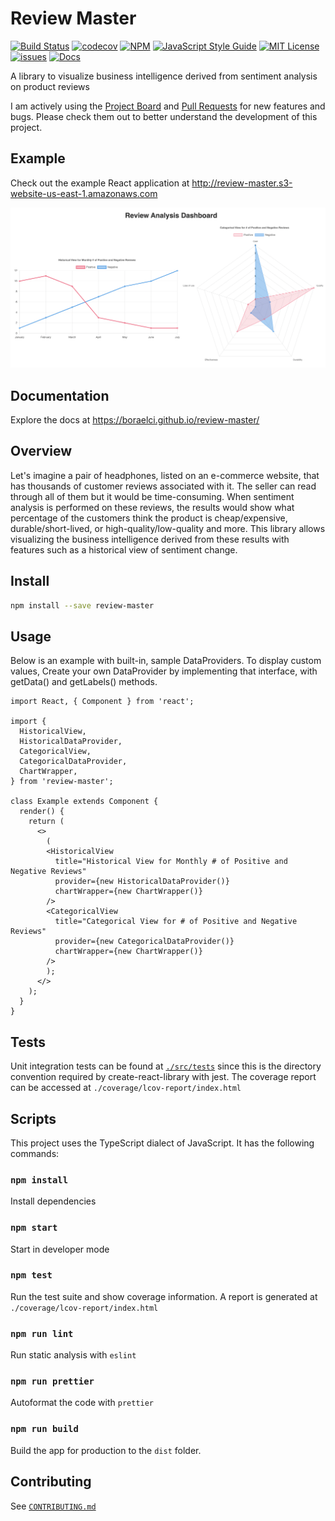 # Review Master

[![Build Status](https://github.com/boraelci/review-master/workflows/Build%20Status/badge.svg?branch=main)](https://github.com/boraelci/review-master/actions?query=workflow%3A%22Build+Status%22)
[![codecov](https://codecov.io/gh/boraelci/review-master/branch/main/graph/badge.svg)](https://codecov.io/gh/boraelci/review-master)
[![NPM](https://img.shields.io/npm/v/review-master.svg)](https://www.npmjs.com/package/review-master)
[![JavaScript Style Guide](https://img.shields.io/badge/code_style-standard-brightgreen.svg)](https://standardjs.com)
[![MIT License](https://img.shields.io/github/license/boraelci/review-master)](https://github.com/boraelci/review-master/blob/main/LICENSE)
[![issues](https://img.shields.io/github/issues/boraelci/review-master)](https://github.com/boraelci/review-master/issues)
[![Docs](https://img.shields.io/badge/docs-passing-success)](https://boraelci.github.io/review-master/)

A library to visualize business intelligence derived from sentiment analysis on product reviews

I am actively using the [Project Board](https://github.com/users/boraelci/projects/2/views/1) and [Pull Requests](https://github.com/boraelci/review-master/pulls?q=is%3Apr+is%3Aclosed) for new features and bugs. Please check them out to better understand the development of this project.

## Example

Check out the example React application at http://review-master.s3-website-us-east-1.amazonaws.com

![Example](https://github.com/boraelci/review-master/blob/main/example.png)

## Documentation

Explore the docs at https://boraelci.github.io/review-master/

## Overview

Let's imagine a pair of headphones, listed on an e-commerce website, that has thousands of customer reviews associated with it. The seller can read through all of them but it would be time-consuming. When sentiment analysis is performed on these reviews, the results would show what percentage of the customers think the product is cheap/expensive, durable/short-lived, or high-quality/low-quality and more. This library allows visualizing the business intelligence derived from these results with features such as a historical view of sentiment change.

## Install

```bash
npm install --save review-master
```

## Usage

Below is an example with built-in, sample DataProviders. To display custom values, Create your own DataProvider by implementing that interface, with getData() and getLabels() methods.

```tsx
import React, { Component } from 'react';

import {
  HistoricalView,
  HistoricalDataProvider,
  CategoricalView,
  CategoricalDataProvider,
  ChartWrapper,
} from 'review-master';

class Example extends Component {
  render() {
    return (
      <>
        (
        <HistoricalView
          title="Historical View for Monthly # of Positive and Negative Reviews"
          provider={new HistoricalDataProvider()}
          chartWrapper={new ChartWrapper()}
        />
        <CategoricalView
          title="Categorical View for # of Positive and Negative Reviews"
          provider={new CategoricalDataProvider()}
          chartWrapper={new ChartWrapper()}
        />
        );
      </>
    );
  }
}
```

## Tests

Unit integration tests can be found at [`./src/tests`](https://github.com/boraelci/review-master/tree/main/src/tests) since this is the directory convention required by create-react-library with jest. The coverage report can be accessed at `./coverage/lcov-report/index.html`

## Scripts

This project uses the TypeScript dialect of JavaScript. It has the following commands:

### `npm install`

Install dependencies

### `npm start`

Start in developer mode

### `npm test`

Run the test suite and show coverage information. A report is generated at `./coverage/lcov-report/index.html`

### `npm run lint`

Run static analysis with `eslint`

### `npm run prettier`

Autoformat the code with `prettier`

### `npm run build`

Build the app for production to the `dist` folder.

## Contributing

See [`CONTRIBUTING.md`](https://github.com/boraelci/review-master/blob/main/CONTRIBUTING.md)
